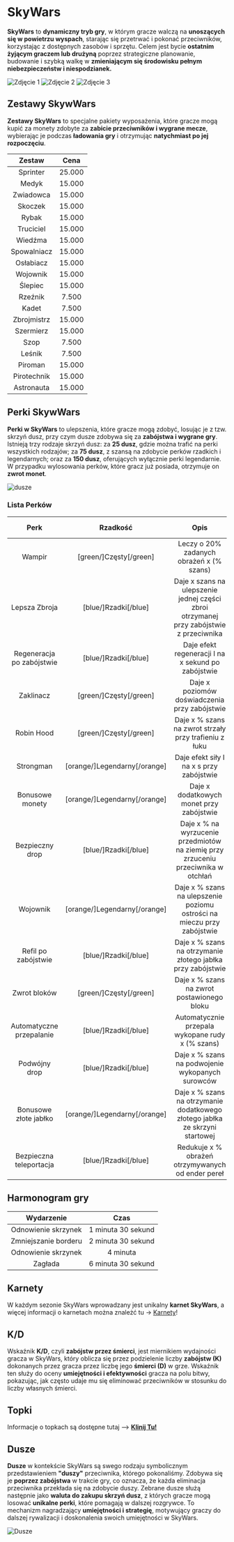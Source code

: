# SkyWars

**SkyWars** to **dynamiczny tryb gry**, w którym gracze walczą na **unoszących się w powietrzu wyspach**, starając się przetrwać i pokonać przeciwników, korzystając z dostępnych zasobów i sprzętu. Celem jest bycie **ostatnim żyjącym graczem lub drużyną** poprzez strategiczne planowanie, budowanie i szybką walkę w **zmieniającym się środowisku pełnym niebezpieczeństw i niespodzianek.**

![Zdjęcie 1](/assets/skywars/skywars-mapa-1.png)
![Zdjęcie 2](/assets/skywars/skywars-mapa-2.png)
![Zdjęcie 3](/assets/skywars/skywars-mapa-3.png)
## Zestawy SkywWars

**Zestawy SkyWars** to specjalne pakiety wyposażenia, które gracze mogą kupić za monety zdobyte za **zabicie przeciwników i wygrane mecze**, wybierając je podczas **ładowania gry** i otrzymując **natychmiast po jej rozpoczęciu**.

|   Zestaw    |  Cena  |
|:-----------:|:------:|
|  Sprinter   | 25.000 |
|    Medyk    | 15.000 |
|  Zwiadowca  | 15.000 |
|   Skoczek   | 15.000 |
|    Rybak    | 15.000 |
|  Truciciel  | 15.000 |
|   Wiedźma   | 15.000 |
| Spowalniacz | 15.000 |
|  Osłabiacz  | 15.000 |
|  Wojownik   | 15.000 |
|   Ślepiec   | 15.000 |
|   Rzeźnik   | 7.500  |
|    Kadet    | 7.500  |
| Zbrojmistrz | 15.000 |
|  Szermierz  | 15.000 |
|    Szop     | 7.500  |
|   Leśnik    | 7.500  |
|   Piroman   | 15.000 |
| Pirotechnik | 15.000 |
| Astronauta  | 15.000 |

## Perki SkywWars

**Perki w SkyWars** to ulepszenia, które gracze mogą zdobyć, losując je z tzw. skrzyń dusz, przy czym dusze zdobywa się za **zabójstwa i wygrane gry**. Istnieją trzy rodzaje skrzyń dusz: 
za **25 dusz**, gdzie można trafić na perki wszystkich rodzajów; 
za **75 dusz**, z szansą na zdobycie perków rzadkich i legendarnych; 
oraz za **150 dusz**, oferujących wyłącznie perki legendarnie. 
W przypadku wylosowania perków, które gracz już posiada, otrzymuje on **zwrot monet**.

![dusze](/assets/skywars/dusze.png)

### **Lista Perków**

|           Perk            |           Rzadkość           |                                          Opis                                           | Maksymalny tier |
|:-------------------------:|:----------------------------:|:---------------------------------------------------------------------------------------:|:---------------:|
|          Wampir           |    [green/]Częsty[/green]    |                        Leczy o 20% zadanych obrażeń x (% szans)                         |        1        |
|       Lepsza Zbroja       |     [blue/]Rzadki[/blue]     | Daje x szans na ulepszenie jednej części zbroi otrzymanej przy zabójstwie z przeciwnika |        5        |
| Regeneracja po zabójstwie |     [blue/]Rzadki[/blue]     |                   Daje efekt regeneracji I na x sekund po zabójstwie                    |        5        |
|         Zaklinacz         |    [green/]Częsty[/green]    |                      Daje x poziomów doświadczenia przy zabójstwie                      |        3        |
|        Robin Hood         |    [green/]Częsty[/green]    |                  Daje x % szans na zwrot strzały przy trafieniu z łuku                  |        3        |
|         Strongman         | [orange/]Legendarny[/orange] |                        Daje efekt siły I na x s przy zabójstwie                         |        3        |
|      Bonusowe monety      | [orange/]Legendarny[/orange] |                        Daje x dodatkowych monet przy zabójstwie                         |       10        |
|      Bezpieczny drop      |     [blue/]Rzadki[/blue]     |    Daje x % na wyrzucenie przedmiotów na ziemię przy zrzuceniu przeciwnika w otchłań    |        5        |
|         Wojownik          | [orange/]Legendarny[/orange] |         Daje x % szans na ulepszenie poziomu ostrości na mieczu przy zabójstwie         |        1        |
|    Refil po zabójstwie    |     [blue/]Rzadki[/blue]     |               Daje x % szans na otrzymanie złotego jabłka przy zabójstwie               |       20        |
|       Zwrot bloków        |    [green/]Częsty[/green]    |                       Daje x % szans na zwrot postawionego bloku                        |       10        |
| Automatyczne przepalanie  |     [blue/]Rzadki[/blue]     |                    Automatycznie przepala wykopane rudy x (% szans)                     |        5        |
|       Podwójny drop       |     [blue/]Rzadki[/blue]     |                    Daje x % szans na podwojenie wykopanych surowców                     |        5        |
|   Bonusowe złote jabłko   | [orange/]Legendarny[/orange] |      Daje x % szans na otrzymanie dodatkowego złotego jabłka ze skrzyni startowej       |        2        |
|  Bezpieczna teleportacja  |     [blue/]Rzadki[/blue]     |                    Redukuje x % obrażeń otrzymywanych od ender pereł                    |        3        |


## Harmonogram gry

|      Wydarzenie      |        Czas        |
|:--------------------:|:------------------:|
| Odnowienie skrzynek  | 1 minuta 30 sekund |
| Zmniejszanie borderu | 2 minuta 30 sekund |
| Odnowienie skrzynek  |      4 minuta      |
|       Zagłada        | 6 minuta 30 sekund |

## Karnety

W każdym sezonie SkyWars wprowadzany jest unikalny **karnet SkyWars**, a więcej informacji o karnetach można znależć tu -> [Karnety](/article/ogolne/karnety)!

## K/D

Wskaźnik **K/D**, czyli **zabójstw przez śmierci**, jest miernikiem wydajności gracza w SkyWars, który oblicza się przez podzielenie liczby **zabójstw (K)** dokonanych przez gracza przez liczbę jego **śmierci (D)** w grze. Wskaźnik ten służy do oceny **umiejętności i efektywności** gracza na polu bitwy, pokazując, jak często udaje mu się eliminować przeciwników w stosunku do liczby własnych śmierci.

## Topki

Informacje o topkach są dostępne tutaj --> **[Klinij Tu!](/article/ogolne/topki)**
## Dusze

**Dusze** w kontekście SkyWars są swego rodzaju symbolicznym przedstawieniem **"duszy"** przeciwnika, którego pokonaliśmy. Zdobywa się je **poprzez zabójstwa** w trakcie gry, co oznacza, że każda eliminacja przeciwnika przekłada się na zdobycie duszy. Zebrane dusze służą następnie jako **waluta do zakupu skrzyń dusz**, z których gracze mogą losować **unikalne perki**, które pomagają w dalszej rozgrywce. To mechanizm nagradzający **umiejętności i strategię**, motywujący graczy do dalszej rywalizacji i doskonalenia swoich umiejętności w SkyWars.

![Dusze](/assets/skywars/dusze-menu.png)

